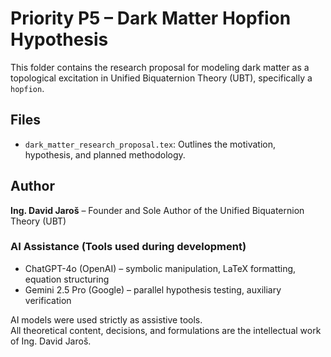 
# Priority P5 – Dark Matter Hopfion Hypothesis

This folder contains the research proposal for modeling dark matter as a topological excitation in Unified Biquaternion Theory (UBT), specifically a `hopfion`.

## Files

- `dark_matter_research_proposal.tex`: Outlines the motivation, hypothesis, and planned methodology.


## Author

**Ing. David Jaroš** – Founder and Sole Author of the Unified Biquaternion Theory (UBT)

### AI Assistance (Tools used during development)

- ChatGPT-4o (OpenAI) – symbolic manipulation, LaTeX formatting, equation structuring
- Gemini 2.5 Pro (Google) – parallel hypothesis testing, auxiliary verification

AI models were used strictly as assistive tools.  
All theoretical content, decisions, and formulations are the intellectual work of Ing. David Jaroš.
